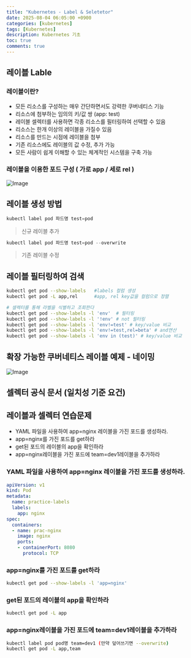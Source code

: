 ```yaml
---
title: "Kubernetes - Label & Seletetor"
date: 2025-08-04 06:05:00 +0900
categories: [kubernetes]
tags: [Kubernetes]
description: Kubernetes 기초
toc: true
comments: true
---
```


## 레이블 Lable

### 레이블이란?

- 모든 리소스를 구성하는 매우 간단하면서도 강력한 쿠버네티스 기능
- 리소스에 첨부하는 임의의 키/값 쌍 (app: test)
- 레이블 셀렉터를 사용하면 각종 리소스를 필터링하여 선택할 수 있음
- 리소스는 한개 이상의 레이블을 가질수 있음
- 리소스를 만드는 시점에 레이블을 첨부
- 기존 리소스에도 레이블의 값 수정, 추가 가능
- 모든 사람이 쉽게 이해할 수 있는 체계적인 시스템을 구축 가능
### 레이블을 이용한 포드 구성 ( 가로 app / 세로 rel )

![Image](https://prod-files-secure.s3.us-west-2.amazonaws.com/e6db513d-ec54-40ff-aa74-2487b0bcfe15/36ef8101-8194-496b-b5ba-d12aeda22c71/Untitled.png?X-Amz-Algorithm=AWS4-HMAC-SHA256&X-Amz-Content-Sha256=UNSIGNED-PAYLOAD&X-Amz-Credential=ASIAZI2LB4667JT7UHV4%2F20250805%2Fus-west-2%2Fs3%2Faws4_request&X-Amz-Date=20250805T002703Z&X-Amz-Expires=3600&X-Amz-Security-Token=IQoJb3JpZ2luX2VjEBcaCXVzLXdlc3QtMiJIMEYCIQD2TW%2F2M4pJ%2B5cYt%2BDKoiqx42Hqmle0zi7XNAeERIfCjgIhAJyWXn2jzdxFl7U0rumgtHo3NCIMzkLfcWpCYv5U%2FnwXKv8DCFAQABoMNjM3NDIzMTgzODA1Igzhe0WjTyf3%2F6vfrxAq3ANot4u36K6HJJwm5YqaIh3wQIopCO1F%2B37Y92aLkRcYR5FWaKMRRzfja25gbGufn34feHWKIuz0FsyJiSt5LzYu4eR9HkJbVL4QkeANx4k1L7i63HsHCQBgDaDllqwetTJYjE2W9my86hSHD69ZXEeTB1AWRDGLNGrUxD5SFHROPNwIAsNmcHcudJWh6fBmNsaJr8hwnySdEQGzaqqm8vLKd6f19RFxbd7X%2BrptzpMycdosjYRm2KLbTeH67wf8XxiAPz2gWbrT27820hkkpIoZiC4Hxz0f5ZdbOhd3TgKoqiThagBwS%2BJV5oE8xcqGatiNZ5MBZdUg8n%2FaXETzPxil34Qdq8ZlqEOvd7jvm%2FjkOH7IPWde5ZXeMU4VaM%2Ba1JsLPXM6%2BszAhv4dGCVk59yeOGZXZEeJTl18qcCynX8jm%2FvidzmdGekGS1rY7c5KX%2BIhikZ5XFwqq6dWEOkOy1qnTqWXQDZAWScGQF%2FrYYWY0MK1VbX1H9e0%2Fpmplop3tNFddvkdAhA%2FDgXYwVthYcj6u%2BBH379oVM5KUjTyG020o40ezWG9ubNRS4UUGiQL8MfO1ZJYozAT%2BstCzPPVyPMAZriyhN87tNO9ROxD7FSb7sUOhwNzUujblGrmbzCs9MTEBjqkAYqcgU9uW8xGIENKM8JuYzanclR%2FWS81vl5%2BTCta6fNAW7rXYAl2SKD4u0tW1iWwopQNGLob4ZC2blv7TaUw4Im1hZrICT2zaYo%2FIyasBFj%2Bpq9euaVUSnPs92DcIFatJwF2K8%2BWyBeV5EgVMd5IYa0TFd3W3HEXNKB21f0q1lf%2FL0v90J7EfsgbxeJvXKi6RbfqNrLLf1uDmzmIeFRXFuxYqf0%2B&X-Amz-Signature=a8ed00e89ec569a84555ac3088e6232576238194432696e195b08653327428ac&X-Amz-SignedHeaders=host&x-amz-checksum-mode=ENABLED&x-id=GetObject)

## 레이블 생성 방법

```go
kubectl label pod 파드명 test=pod
```

> 신규 레이블 추가

```go
kubectl label pod 파드명 test=pod --overwrite
```

> 기존 레이블 수정

## 레이블 필터링하여 검색

```bash
kubectl get pod --show-labels   #labels 컬럼 생성
kubectl get pod -L app,rel      #app, rel key값을 컬럼으로 정렬

# 셀렉터를 통해 라벨을 식별하고 조회한다
kubectl get pod --show-labels -l 'env'  # 필터링
kubectl get pod --show-labels -l '!env' # not 필터링
kubectl get pod --show-labels -l 'env!=test' # key/value 비교
kubectl get pod --show-labels -l 'env!=test,rel=beta' # and연산
kubectl get pod --show-labels -l 'env in (test)' # key/value 비교
```

## 확장 가능한 쿠버네티스 레이블 예제 - 네이밍

![Image](https://prod-files-secure.s3.us-west-2.amazonaws.com/e6db513d-ec54-40ff-aa74-2487b0bcfe15/1cdbb02a-3553-46c6-9579-1a21449b0d12/Untitled.png?X-Amz-Algorithm=AWS4-HMAC-SHA256&X-Amz-Content-Sha256=UNSIGNED-PAYLOAD&X-Amz-Credential=ASIAZI2LB4667JT7UHV4%2F20250805%2Fus-west-2%2Fs3%2Faws4_request&X-Amz-Date=20250805T002703Z&X-Amz-Expires=3600&X-Amz-Security-Token=IQoJb3JpZ2luX2VjEBcaCXVzLXdlc3QtMiJIMEYCIQD2TW%2F2M4pJ%2B5cYt%2BDKoiqx42Hqmle0zi7XNAeERIfCjgIhAJyWXn2jzdxFl7U0rumgtHo3NCIMzkLfcWpCYv5U%2FnwXKv8DCFAQABoMNjM3NDIzMTgzODA1Igzhe0WjTyf3%2F6vfrxAq3ANot4u36K6HJJwm5YqaIh3wQIopCO1F%2B37Y92aLkRcYR5FWaKMRRzfja25gbGufn34feHWKIuz0FsyJiSt5LzYu4eR9HkJbVL4QkeANx4k1L7i63HsHCQBgDaDllqwetTJYjE2W9my86hSHD69ZXEeTB1AWRDGLNGrUxD5SFHROPNwIAsNmcHcudJWh6fBmNsaJr8hwnySdEQGzaqqm8vLKd6f19RFxbd7X%2BrptzpMycdosjYRm2KLbTeH67wf8XxiAPz2gWbrT27820hkkpIoZiC4Hxz0f5ZdbOhd3TgKoqiThagBwS%2BJV5oE8xcqGatiNZ5MBZdUg8n%2FaXETzPxil34Qdq8ZlqEOvd7jvm%2FjkOH7IPWde5ZXeMU4VaM%2Ba1JsLPXM6%2BszAhv4dGCVk59yeOGZXZEeJTl18qcCynX8jm%2FvidzmdGekGS1rY7c5KX%2BIhikZ5XFwqq6dWEOkOy1qnTqWXQDZAWScGQF%2FrYYWY0MK1VbX1H9e0%2Fpmplop3tNFddvkdAhA%2FDgXYwVthYcj6u%2BBH379oVM5KUjTyG020o40ezWG9ubNRS4UUGiQL8MfO1ZJYozAT%2BstCzPPVyPMAZriyhN87tNO9ROxD7FSb7sUOhwNzUujblGrmbzCs9MTEBjqkAYqcgU9uW8xGIENKM8JuYzanclR%2FWS81vl5%2BTCta6fNAW7rXYAl2SKD4u0tW1iWwopQNGLob4ZC2blv7TaUw4Im1hZrICT2zaYo%2FIyasBFj%2Bpq9euaVUSnPs92DcIFatJwF2K8%2BWyBeV5EgVMd5IYa0TFd3W3HEXNKB21f0q1lf%2FL0v90J7EfsgbxeJvXKi6RbfqNrLLf1uDmzmIeFRXFuxYqf0%2B&X-Amz-Signature=2be08bdcb3be116674e7bdf7b5d68a45e0b7d941b48b975c8079f69388570726&X-Amz-SignedHeaders=host&x-amz-checksum-mode=ENABLED&x-id=GetObject)

## 셀렉터 공식 문서 (일치성 기준 요건)

## 레이블과 셀렉터 연습문제

- YAML 파일을 사용하여 app=nginx 레이블을 가진 포드를 생성하라.
- app=nginx를 가진 포드를 get하라
- get된 포드의 레이블의 app을 확인하라
- app=nginx레이블을 가진 포드에 team=dev1레이블을 추가하라
### YAML 파일을 사용하여 app=nginx 레이블을 가진 포드를 생성하라.

```yaml
apiVersion: v1
kind: Pod
metadata:
  name: practice-labels
  labels:
    app: nginx
spec:
  containers:
  - name: prac-nginx
    image: nginx
    ports:
    - containerPort: 8080
      protocol: TCP
```

### app=nginx를 가진 포드를 get하라

```bash
kubectl get pod --show-labels -l 'app=nginx'
```

### get된 포드의 레이블의 app을 확인하라

```bash
kubectl get pod -L app
```

### app=nginx레이블을 가진 포드에 team=dev1레이블을 추가하라

```bash
kubectl label pod pod명 team=dev1 (만약 덮어쓰기면 --overwrite)
kubectl get pod -L app,team
```



